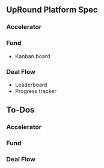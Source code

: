 ## UpRound Platform Spec

### Accelerator

### Fund
- Kanban board

### Deal Flow
- Leaderboard
- Progress tracker

## To-Dos

### Accelerator

### Fund

### Deal Flow


